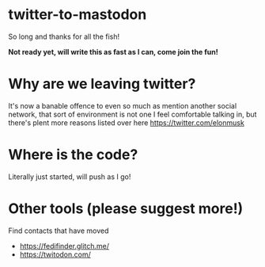 # twitter-to-mastodon

So long and thanks for all the fish!

**Not ready yet, will write this as fast as I can, come join the fun!**

# Why are we leaving twitter?
It's now a banable offence to even so much as mention another social network, that sort of environment is not one I feel comfortable talking in, but there's plent more reasons listed over here https://twitter.com/elonmusk

# Where is the code?
Literally just started, will push as I go!

# Other tools (please suggest more!)

Find contacts that have moved
- https://fedifinder.glitch.me/
- https://twitodon.com/
